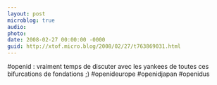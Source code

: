 ```yaml
---
layout: post
microblog: true
audio: 
photo: 
date: 2008-02-27 00:00:00 -0000
guid: http://xtof.micro.blog/2008/02/27/t763869031.html
---
```

#openid : vraiment temps de discuter avec les yankees de toutes ces bifurcations de fondations ;) #openideurope #openidjapan #openidus
